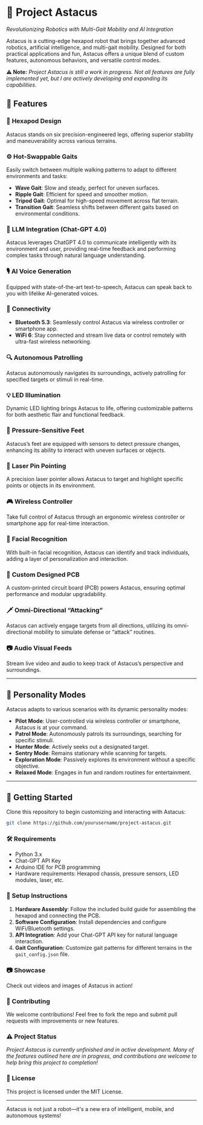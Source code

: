 # 🤖 Project Astacus
*Revolutionizing Robotics with Multi-Gait Mobility and AI Integration*

Astacus is a cutting-edge hexapod robot that brings together advanced robotics, artificial intelligence, and multi-gait mobility. Designed for both practical applications and fun, Astacus offers a unique blend of custom features, autonomous behaviors, and versatile control modes.

**⚠️ Note:** *Project Astacus is still a work in progress. Not all features are fully implemented yet, but I are actively developing and expanding its capabilities.*

## 🚀 Features
### 🦾 **Hexapod Design**
Astacus stands on six precision-engineered legs, offering superior stability and maneuverability across various terrains.

### ⚙️ **Hot-Swappable Gaits**
Easily switch between multiple walking patterns to adapt to different environments and tasks:
- **Wave Gait**: Slow and steady, perfect for uneven surfaces.
- **Ripple Gait**: Efficient for speed and smoother motion.
- **Tripod Gait**: Optimal for high-speed movement across flat terrain.
- **Transition Gait**: Seamless shifts between different gaits based on environmental conditions.

### 🤖 **LLM Integration (Chat-GPT 4.0)**
Astacus leverages ChatGPT 4.0 to communicate intelligently with its environment and user, providing real-time feedback and performing complex tasks through natural language understanding.

### 🎙️ **AI Voice Generation**
Equipped with state-of-the-art text-to-speech, Astacus can speak back to you with lifelike AI-generated voices.

### 🔗 **Connectivity**
- **Bluetooth 5.3**: Seamlessly control Astacus via wireless controller or smartphone app.
- **WiFi 6**: Stay connected and stream live data or control remotely with ultra-fast wireless networking.

### 🔍 **Autonomous Patrolling**
Astacus autonomously navigates its surroundings, actively patrolling for specified targets or stimuli in real-time.

### 💡 **LED Illumination**
Dynamic LED lighting brings Astacus to life, offering customizable patterns for both aesthetic flair and functional feedback.

### 🦶 **Pressure-Sensitive Feet**
Astacus’s feet are equipped with sensors to detect pressure changes, enhancing its ability to interact with uneven surfaces or objects.

### 🔦 **Laser Pin Pointing**
A precision laser pointer allows Astacus to target and highlight specific points or objects in its environment.

### 🎮 **Wireless Controller**
Take full control of Astacus through an ergonomic wireless controller or smartphone app for real-time interaction.

### 🧠 **Facial Recognition**
With built-in facial recognition, Astacus can identify and track individuals, adding a layer of personalization and interaction.

### 🔧 **Custom Designed PCB**
A custom-printed circuit board (PCB) powers Astacus, ensuring optimal performance and modular upgradability.

### 🗡️ **Omni-Directional “Attacking”**
Astacus can actively engage targets from all directions, utilizing its omni-directional mobility to simulate defense or “attack” routines.

### 📷 **Audio Visual Feeds**
Stream live video and audio to keep track of Astacus’s perspective and surroundings.

---

## 🦿 **Personality Modes**
Astacus adapts to various scenarios with its dynamic personality modes:
- **Pilot Mode**: User-controlled via wireless controller or smartphone, Astacus is at your command.
- **Patrol Mode**: Autonomously patrols its surroundings, searching for specific stimuli.
- **Hunter Mode**: Actively seeks out a designated target.
- **Sentry Mode**: Remains stationary while scanning for targets.
- **Exploration Mode**: Passively explores its environment without a specific objective.
- **Relaxed Mode**: Engages in fun and random routines for entertainment.

---

## 📂 **Getting Started**
Clone this repository to begin customizing and interacting with Astacus:
```bash
git clone https://github.com/yourusername/project-astacus.git
```
### 🛠️ Requirements
- Python 3.x
- Chat-GPT API Key
- Arduino IDE for PCB programming
- Hardware requirements: Hexapod chassis, pressure sensors, LED modules, laser, etc.

### 🔧 Setup Instructions
1. **Hardware Assembly**: Follow the included build guide for assembling the hexapod and connecting the PCB.
2. **Software Configuration**: Install dependencies and configure WiFi/Bluetooth settings.
3. **API Integration**: Add your Chat-GPT API key for natural language interaction.
4. **Gait Configuration**: Customize gait patterns for different terrains in the `gait_config.json` file.

### 📷 Showcase
Check out videos and images of Astacus in action!

### 👥 Contributing
We welcome contributions! Feel free to fork the repo and submit pull requests with improvements or new features.

### ⚠️ Project Status
*Project Astacus is currently unfinished and in active development. Many of the features outlined here are in progress, and contributions are welcome to help bring this project to completion!*

### 📄 License
This project is licensed under the MIT License.

---

Astacus is not just a robot—it's a new era of intelligent, mobile, and autonomous systems!

